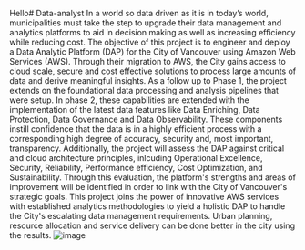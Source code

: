 Hello# Data-analyst
In a world so data driven as it is in today’s world, municipalities must take the step to upgrade their data management and analytics platforms to aid in decision making as well as increasing efficiency while reducing cost. The objective of this project is to engineer and deploy a Data Analytic Platform (DAP) for the City of Vancouver using Amazon Web Services (AWS). Through their migration to AWS, the City gains access to cloud scale, secure and cost effective solutions to process large amounts of data and derive meaningful insights.
As a follow up to Phase 1, the project extends on the foundational data processing and analysis pipelines that were setup. In phase 2, these capabilities are extended with the implementation of the latest data features like Data Enriching, Data Protection, Data Governance and Data Observability. These components instill confidence that the data is in a highly efficient process with a corresponding high degree of accuracy, security and, most important, transparency.
Additionally, the project will assess the DAP against critical and cloud architecture principles, inlcuding Operational Excellence, Security, Reliability, Performance efficiency, Cost Optimization, and Sustainability. Through this evaluation, the platform's strengths and areas of improvement will be identified in order to link with the City of Vancouver's strategic goals.
This project joins the power of innovative AWS services with established analytics methodologies to yield a holistic DAP to handle the City's escalating data management requirements. Urban planning, resource allocation and service delivery can be done better in the city using the results.
![image](https://github.com/user-attachments/assets/34ceb0af-4cf1-446d-ac6c-bf56bdc8c462)
